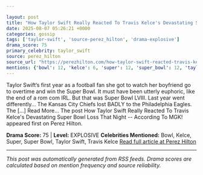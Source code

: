 ```yaml
---

layout: post
title: "How Taylor Swift Really Reacted To Travis Kelce's Devastating Super Bowl Loss That Night -- According To MGK!"""
date: 2025-08-07 05:26:21 +0000
categories: gossip
tags: ['taylor-swift', 'source-perez_hilton', 'drama-explosive']
drama_score: 75
primary_celebrity: taylor_swift
source: perez_hilton
source_url: "https://perezhilton.com/how-taylor-swift-reacted-travis-kelce-super-bowl-loss-mgk/"""
mentions: {'bowl': 12, 'kelce': 6, 'super': 12, 'super_bowl': 12, 'taylor_swift': 27, 'travis_kelce': 6}
---
```


Taylor Swift‘s first year as a football fan she got to watch her boyfriend go to overtime and win the Super Bowl. It must have been utterly euphoric, like the end of a rom com IRL. But that was Super Bowl LVIII. Last year went differently… The Kansas City Chiefs lost BADLY to the Philadelphia Eagles. The [...] Read More... The post How Taylor Swift Really Reacted To Travis Kelce's Devastating Super Bowl Loss That Night -- According To MGK! appeared first on Perez Hilton.

**Drama Score:** 75 | **Level:** EXPLOSIVE **Celebrities Mentioned:** Bowl, Kelce, Super, Super Bowl, Taylor Swift, Travis Kelce [Read full article at Perez Hilton](https://perezhilton.com/how-taylor-swift-reacted-travis-kelce-super-bowl-loss-mgk/)

---

*This post was automatically generated from RSS feeds. Drama scores are calculated based on mention frequency and source reliability.*